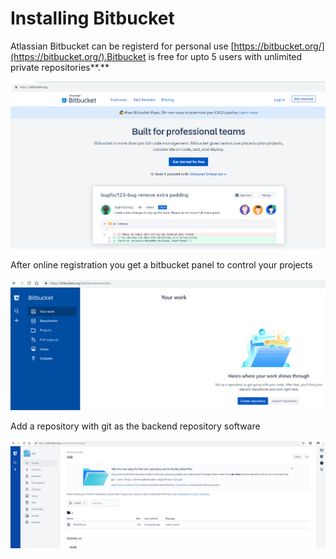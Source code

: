 # Installing Bitbucket

Atlassian Bitbucket can be registerd for personal use [https://bitbucket.org/](https://bitbucket.org/).Bitbucket is free for upto 5 users with unlimited private repositories**.**

![Atlassian Bitbucket](../.gitbook/assets/image%20%2822%29.png)

After online registration you get a bitbucket panel to control your projects

![](../.gitbook/assets/image%20%2814%29.png)

Add a repository with git as the backend repository software

![A blank repository should look like this](../.gitbook/assets/image%20%2820%29.png)

